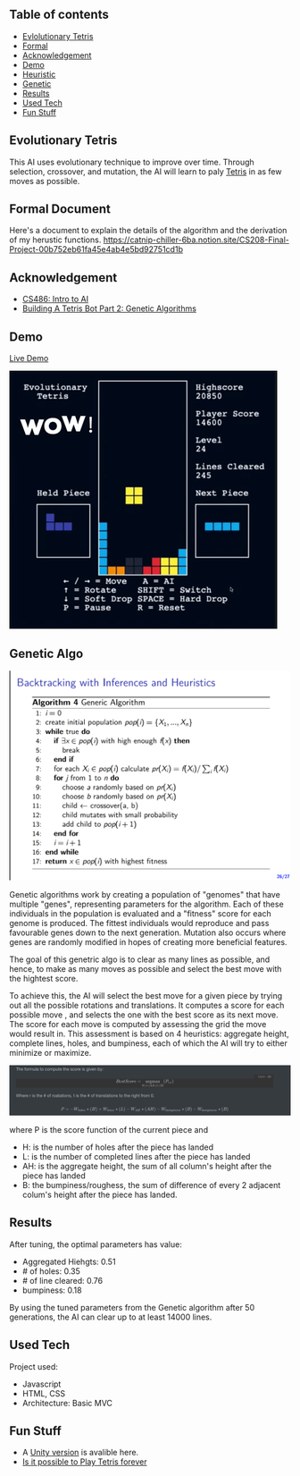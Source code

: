## Table of contents

- [Evlolutionary Tetris](#evolutionary-tetris)
- [Formal](#a-formal-document)
- [Acknowledgement](#acknowledgement)
- [Demo](#demo)
- [Heuristic](#heuristic)
- [Genetic](#genetic-algo)
- [Results](#results)
- [Used Tech](#used-tech)
- [Fun Stuff](#fun-stuff)

## Evolutionary Tetris
This AI uses evolutionary technique to improve over time. Through selection, crossover, and mutation, the AI will learn to paly [Tetris](https://en.wikipedia.org/wiki/Tetris) in as few moves as possible.

## Formal Document
Here's a document to explain the details of the algorithm and the derivation of my herustic functions.
https://catnip-chiller-6ba.notion.site/CS208-Final-Project-00b752eb61fa45e4ab4e5bd92751cd1b

## Acknowledgement

- [CS486: Intro to AI](https://cs.uwaterloo.ca/~a23gao/cs486_f18/slides/lec08_csp_local_search_nosol.pdf)
- [Building A Tetris Bot Part 2: Genetic Algorithms](https://medium.com/@omgimanerd/building-a-tetris-bot-part-2-genetic-algorithms-889fc66006b1)

## Demo
[Live Demo](https://segfault2017.github.io/EvoluationaryTetris/)


![Part 1](demo/demo.gif)

## Genetic Algo
![Genetic](geneticAlgo.png)

Genetic algorithms work by creating a population of "genomes" that have multiple "genes", representing parameters for the algorithm. Each of these individuals in the population is evaluated and a "fitness" score for each genome is produced. The fittest individuals would reproduce and pass favourable genes down to the next generation. Mutation also occurs where genes are randomly modified in hopes of creating more beneficial features.

The goal of this genetric algo is to clear as many lines as possible, and hence, to make as many moves as possible and select the best move with the hightest score.

To achieve this, the AI will select the best move for a given piece by trying out all the possible rotations and translations. It computes a score for each possible move , and selects the one with the best score as its next move. The score for each move is computed by assessing the grid the move would result in. This assessment is based on 4 heuristics: aggregate height, complete lines, holes, and bumpiness, each of which the AI will try to either minimize or maximize.


![ScoreFunc](equation.png)

where P is the score function of the current piece and 

- H: is the number of holes after the piece has landed
- L: is the number of completed lines after the piece has landed
- AH: is the aggregate height, the sum of all column's height after the piece has landed
- B: the bumpiness/roughess, the sum of difference of every 2 adjacent colum's height after the piece has landed.



## Results
After tuning, the optimal parameters has value:
- Aggregated Hiehgts: 0.51
- \# of holes: 0.35
- \# of line cleared: 0.76
- bumpiness: 0.18


By using the tuned parameters from the Genetic algorithm after 50 generations, the AI can clear up to at least 14000 lines. 

## Used Tech

Project used:
- Javascript
- HTML, CSS
- Architecture: Basic MVC


## Fun Stuff
- A [Unity version](https://github.com/SegFault2017/Tetris-With-AI) is avalible here.
- [Is it possible to Play Tetris forever](https://tetris.fandom.com/wiki/Playing_forever)

